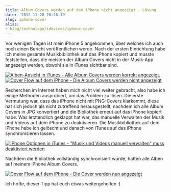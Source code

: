 ```yaml
---
title: Album Covers werden auf dem iPhone nicht angezeigt - Lösung
date: '2012-11-28 20:26:19'
slug: iphone-cover
alias:
- blog/technology/idevices/iphone-cover
---
```


Vor wenigen Tagen ist mein iPhone 5 angekommen, über welches ich auch noch einen Bericht veröffentlichen werde. Nach der ersten Einrichtung habe ich meine gesamte Musikbibliothek auf das iPhone kopiert und musste feststellen, dass die meisten der Album Covers nicht in der Musik-App angezeigt werden, obwohl sie in iTunes sichtbar sind.

[![Alben-Ansicht in iTunes - Alle Album Covers werden korrekt angezeigt.](https://leolabs.imgix.net/2012/11/iTunes-Alben-mit-Cover.png?max-w=700 "iTunes Alben mit Cover")](/assets/2012/11/iTunes-Alben-mit-Cover.png)
[![Cover Flow auf dem iPhone - Die Album Covers werden nicht angezeigt](https://leolabs.imgix.net/2012/11/IMG_0009.png?max-w=700 "Cover Flow auf dem iPhone - Die Cover werden nicht angezeigt")](/assets/2012/11/IMG_0009.png)

Recherchen im Internet haben mich nicht viel weiter gebracht, also habe ich einige Methoden ausprobiert, um das Problem zu lösen. Die erste Vermutung war, dass das iPhone nicht mit PNG-Covers klarkommt, diese hat sich jedoch als nicht zutreffend herausgestellt, nachdem ich alle Album Covers in JPG konvertiert und die Bibliothek erneut auf das iPhone kopiert habe. Was letztendlich geklappt hat war, das manuelle Verwalten der Musik und Videos auf dem iPhone zu deaktivieren. Die Musikbibliothek auf dem iPhone habe ich gelöscht und danach von iTunes auf das iPhone synchronisieren lassen.

[![iPhone Optionen in iTunes - "Musik und Videos manuell verwalten" muss deaktiviert werden](https://leolabs.imgix.net/2012/11/iPhone-Optionen-in-iTunes.png?max-w=700 "iPhone Optionen in iTunes")](/assets/2012/11/iPhone-Optionen-in-iTunes.png)

Nachdem die Bibliothek vollständig synchronisiert wurde, hatten alle Alben auf meinem iPhone Album Covers.

[![Cover Flow auf dem iPhone - Die Cover werden nun angezeigt](https://leolabs.imgix.net/2012/11/IMG_0010.png?max-w=700 "Cover Flow auf dem iPhone - Die Cover werden nun angezeigt")](/assets/2012/11/IMG_0010.png)

Ich hoffe, dieser Tipp hat euch etwas weitergeholfen :)

